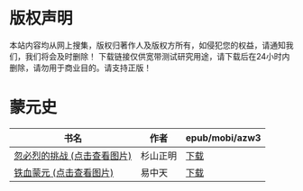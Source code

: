 # 版权声明

本站内容均从网上搜集，版权归著作人及版权方所有，如侵犯您的权益，请通知我们，我们将会及时删除！ 下载链接仅供宽带测试研究用途，请下载后在24小时内删除，请勿用于商业目的。请支持正版！

# 蒙元史

| 书名 | 作者 | epub/mobi/azw3 |
| --- | --- | --- |
| [忽必烈的挑战 (点击查看图片)](https://www.dushupai.com/attachment/2024/06/07/91883840c9f151eb.jpg) | 杉山正明 | [下载](https://url89.ctfile.com/f/31084289-1357035727-8fa704?p=8866) |
| [铁血蒙元 (点击查看图片)](https://www.dushupai.com/attachment/2024/06/04/d837b20ff93fc97e.jpg) | 易中天 | [下载](https://url89.ctfile.com/f/31084289-1357023403-367a50?p=8866) |
